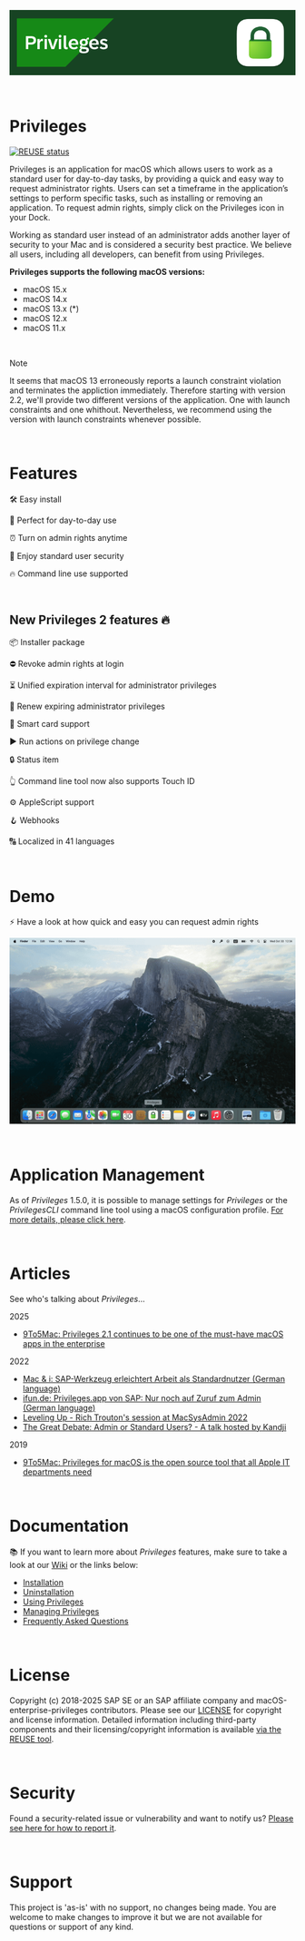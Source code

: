 ![](https://github.com/SAP/macOS-enterprise-privileges/blob/main/readme_images/github%20banner%20new.png)

<br/>

# Privileges

[![REUSE status](https://api.reuse.software/badge/github.com/SAP/macOS-enterprise-privileges)](https://api.reuse.software/info/github.com/SAP/macOS-enterprise-privileges)

Privileges is an application for macOS which allows users to work as a standard user for day-to-day tasks, by providing a quick and easy way to request administrator rights. Users can set a timeframe in the application’s settings to perform specific tasks, such as installing or removing an application. To request admin rights, simply click on the Privileges icon in your Dock. 

Working as standard user instead of an administrator adds another layer of security to your Mac and is considered a security best practice. We believe all users, including all developers, can benefit from using Privileges.

**Privileges supports the following macOS versions:**

* macOS 15.x
* macOS 14.x
* macOS 13.x (*)
* macOS 12.x
* macOS 11.x

<br/>


>[!NOTE]
>It seems that macOS 13 erroneously reports a launch constraint violation and terminates the appliction immediately. Therefore starting with version 2.2, we'll provide two different versions of the application. One with launch constraints and one whithout. Nevertheless, we recommend using the version with launch constraints whenever possible.
<br/>

# Features

🛠️ Easy install

:rocket: Perfect for day-to-day use

:alarm_clock: Turn on admin rights anytime

:closed_lock_with_key: Enjoy standard user security

:fire: Command line use supported

<br/>

## New Privileges 2 features 🔥

📦 Installer package

⛔️ Revoke admin rights at login

⏳ Unified expiration interval for administrator privileges

🔁 Renew expiring administrator privileges

🪪 Smart card support

▶️ Run actions on privilege change

🔒 Status item

👆 Command line tool now also supports Touch ID

⚙️ AppleScript support

🪝 Webhooks

🔠 Localized in 41 languages

<br/>

# Demo

⚡️ Have a look at how quick and easy you can request admin rights

![](https://github.com/SAP/macOS-enterprise-privileges/blob/main/readme_images/DemoGIF.gif)

<br/>

# Application Management
As of _Privileges_ 1.5.0, it is possible to manage settings for _Privileges_ or the _PrivilegesCLI_ command line tool using a macOS configuration profile. [For more details, please click here](https://github.com/SAP/macOS-enterprise-privileges/wiki/Managing-Privileges).

<br/>

# Articles

See who's talking about _Privileges_…

2025
* [9To5Mac: Privileges 2.1 continues to be one of the must-have macOS apps in the enterprise](https://9to5mac.com/2025/03/15/privileges-2-1-continues-to-be-one-of-the-must-have-macos-apps-in-the-enterprise/)

2022
* [Mac & i: SAP-Werkzeug erleichtert Arbeit als Standardnutzer (German language)](https://www.heise.de/-7192631)
* [ifun.de: Privileges.app von SAP: Nur noch auf Zuruf zum Admin (German language)](https://www.ifun.de/privileges-app-von-sap-nur-noch-auf-zuruf-zum-admin-191491/)
* [Leveling Up - Rich Trouton's session at MacSysAdmin 2022](https://docs.macsysadmin.se/2022/video/day1session2.mp4)
* [The Great Debate: Admin or Standard Users? - A talk hosted by Kandji](https://youtu.be/LCj59EIKFDg)

2019
* [9To5Mac: Privileges for macOS is the open source tool that all Apple IT departments need](https://9to5mac.com/2019/11/16/privileges-app-for-macos/)

<br/>

# Documentation

📚 If you want to learn more about _Privileges_ features, make sure to take a look at our [Wiki](https://github.com/SAP/macOS-enterprise-privileges/wiki) or the links below:

* [Installation](https://github.com/SAP/macOS-enterprise-privileges/wiki/Installation)
* [Uninstallation](https://github.com/SAP/macOS-enterprise-privileges/wiki/Uninstallation)
* [Using Privileges](https://github.com/SAP/macOS-enterprise-privileges/wiki/Using-Privileges)
* [Managing Privileges](https://github.com/SAP/macOS-enterprise-privileges/wiki/Managing-Privileges)
* [Frequently Asked Questions](https://github.com/SAP/macOS-enterprise-privileges/wiki/Frequently-Asked-Questions)

<br/>

# License

Copyright (c) 2018-2025 SAP SE or an SAP affiliate company and macOS-enterprise-privileges contributors. Please see our [LICENSE](LICENSE) for copyright and license information. Detailed information including third-party components and their licensing/copyright information is available [via the REUSE tool](https://api.reuse.software/info/github.com/SAP/macOS-enterprise-privileges).

<br/>

# Security

Found a security-related issue or vulnerability and want to notify us? [Please see here for how to report it](https://github.com/SAP/macOS-enterprise-privileges/security/policy).

<br/>

# Support

This project is 'as-is' with no support, no changes being made. You are welcome to make changes to improve it but we are not available for questions or support of any kind.
